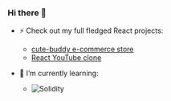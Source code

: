 ### Hi there 👋

- ⚡ Check out my full fledged React projects: 
  - [cute-buddy e-commerce store](https://github.com/1codingguy/typescript-e-commerce)
  - [React YouTube clone](https://github.com/1codingguy/react-youtube-clone)

- 🌱 I’m currently learning:
  -  ![Solidity](https://img.shields.io/badge/Solidity-e6e6e6?style=for-the-badge&logo=solidity&logoColor=black)

<!--
**1codingguy/1codingguy** is a ✨ _special_ ✨ repository because its `README.md` (this file) appears on your GitHub profile.

Here are some ideas to get you started:

- 🔭 I’m currently working on ...

- 👯 I’m looking to collaborate on ...
- 🤔 I’m looking for help with ...
- 💬 Ask me about ...
- 📫 How to reach me: ...
- 😄 Pronouns: ...
- ⚡ Fun fact: ...
-->
